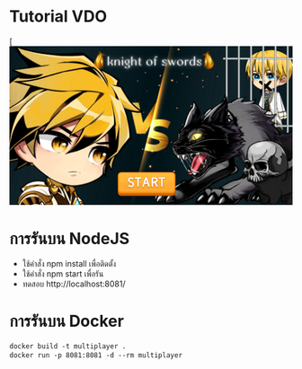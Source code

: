 # Tutorial VDO
[![Tutorial VDO](img-team/หน้าหลัก.png)

# การรันบน NodeJS
- ใช้คำสั่ง  npm install   เพื่อติดตั้ง
- ใช้คำสั่ง  npm  start   เพื่อรัน
- ทดสอบ  http://localhost:8081/    

# การรันบน Docker

``` 
docker build -t multiplayer .
docker run -p 8081:8081 -d --rm multiplayer
```
